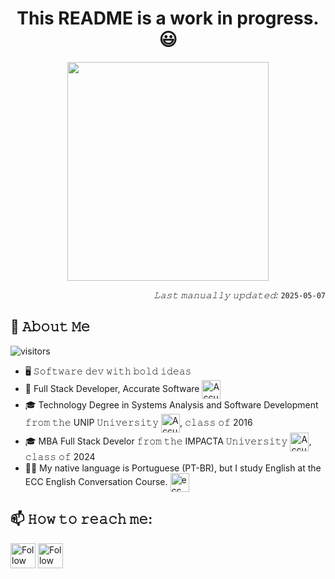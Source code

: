 <h1 align="center">
 This README is a work in progress. 😃
</h1>

<p align="center">
  <img src="https://github.com/user-attachments/assets/fd608bb5-0859-4697-86ca-0c48b6ee709b" width="80%" height="350" />
</p>


<span align="right">
 
*𝙻𝚊𝚜𝚝 𝚖𝚊𝚗𝚞𝚊𝚕𝚕𝚢 𝚞𝚙𝚍𝚊𝚝𝚎𝚍:* `2025-05-07` <!-- TODO: automate this -->   

</span>

## :book: 𝙰𝚋𝚘𝚞𝚝 𝙼𝚎 
 ![visitors](https://vbr.nathanchung.dev/badge?page_id=ivansorroche&color=1a42ba)
- 🖥 𝚂𝚘𝚏𝚝𝚠𝚊𝚛𝚎 𝚍𝚎𝚟 𝚠𝚒𝚝𝚑 𝚋𝚘𝚕𝚍 𝚒𝚍𝚎𝚊𝚜
- 💼 Full Stack Developer, Accurate Software [<img src="https://www.accurate.com.br/wp-content/uploads/2024/10/logo-accurate.svg" height="30em" align="center" alt="Accurate" title="Accurate"/>](https://www.accurate.com.br/)
- 🎓 Technology Degree in Systems Analysis and Software Development 𝚏𝚛𝚘𝚖 𝚝𝚑𝚎 UNIP 𝚄𝚗𝚒𝚟𝚎𝚛𝚜𝚒𝚝𝚢 [<img src="https://play-lh.googleusercontent.com/VzUfEzZ2q-y6lWl9liKGTxg7d6Ym5i7yYaHNHZogN8VDrx0RJJ6055mRVUzNMqT7ci9v" height="30em" align="center" alt="Accurate" title="Accurate"/>](https://unip.br/), 𝚌𝚕𝚊𝚜𝚜 𝚘𝚏 2016
- 🎓 MBA Full Stack Develor 𝚏𝚛𝚘𝚖 𝚝𝚑𝚎 IMPACTA 𝚄𝚗𝚒𝚟𝚎𝚛𝚜𝚒𝚝𝚢 [<img src="https://pbs.twimg.com/profile_images/926490279749783552/jKFTBcvm_400x400.jpg" height="30em" align="center" alt="Accurate" title="Accurate"/>](https://mba.impacta.edu.br/), 𝚌𝚕𝚊𝚜𝚜 𝚘𝚏 2024
- ✍🏻 My native language is Portuguese (PT-BR), but I study English at the ECC English Conversation Course. [<img src="https://ecc.com.br/wp-content/uploads/2024/06/logo-ecc.svg" height="30em" align="center" alt="ecc" title="ecc"/>](https://ecc.com.br/)

## 📫 𝙷𝚘𝚠 𝚝𝚘 𝚛𝚎𝚊𝚌𝚑 𝚖𝚎:
[<img src="https://raw.githubusercontent.com/Raymo111/Raymo111/master/socials/linkedin.png" height="40em" align="center" alt="Follow ivan on LinkedIn" title="Follow ivan on LinkedIn"/>](https://www.linkedin.com/in/ivan-sorroche-burgos-06b926109/)
[<img src="https://raw.githubusercontent.com/Raymo111/Raymo111/master/socials/instagram.svg" height="40em" align="center" alt="Follow ivan on Instagram" title="Follow ivan on Instagram"/>](https://www.instagram.com/ivaaansb/)

